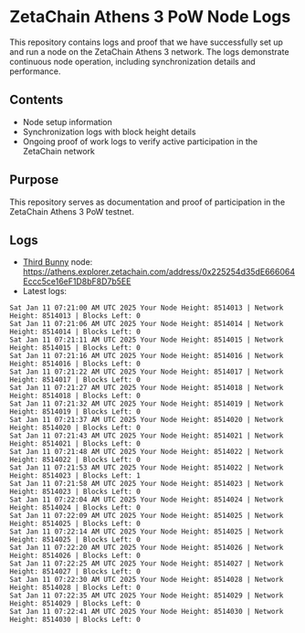 # ZetaChain Athens 3 PoW Node Logs
This repository contains logs and proof that we have successfully set up and run a node on the ZetaChain Athens 3 network. The logs demonstrate continuous node operation, including synchronization details and performance.

## Contents
- Node setup information
- Synchronization logs with block height details
- Ongoing proof of work logs to verify active participation in the ZetaChain network

## Purpose
This repository serves as documentation and proof of participation in the ZetaChain Athens 3 PoW testnet.

## Logs

- [Third Bunny](https://thirdbunny.xyz/) node: https://athens.explorer.zetachain.com/address/0x225254d35dE666064Eccc5ce16eF1D8bF8D7b5EE
- Latest logs:
```
Sat Jan 11 07:21:00 AM UTC 2025 Your Node Height: 8514013 | Network Height: 8514013 | Blocks Left: 0
Sat Jan 11 07:21:06 AM UTC 2025 Your Node Height: 8514014 | Network Height: 8514014 | Blocks Left: 0
Sat Jan 11 07:21:11 AM UTC 2025 Your Node Height: 8514015 | Network Height: 8514015 | Blocks Left: 0
Sat Jan 11 07:21:16 AM UTC 2025 Your Node Height: 8514016 | Network Height: 8514016 | Blocks Left: 0
Sat Jan 11 07:21:22 AM UTC 2025 Your Node Height: 8514017 | Network Height: 8514017 | Blocks Left: 0
Sat Jan 11 07:21:27 AM UTC 2025 Your Node Height: 8514018 | Network Height: 8514018 | Blocks Left: 0
Sat Jan 11 07:21:32 AM UTC 2025 Your Node Height: 8514019 | Network Height: 8514019 | Blocks Left: 0
Sat Jan 11 07:21:37 AM UTC 2025 Your Node Height: 8514020 | Network Height: 8514020 | Blocks Left: 0
Sat Jan 11 07:21:43 AM UTC 2025 Your Node Height: 8514021 | Network Height: 8514021 | Blocks Left: 0
Sat Jan 11 07:21:48 AM UTC 2025 Your Node Height: 8514022 | Network Height: 8514022 | Blocks Left: 0
Sat Jan 11 07:21:53 AM UTC 2025 Your Node Height: 8514022 | Network Height: 8514023 | Blocks Left: 1
Sat Jan 11 07:21:58 AM UTC 2025 Your Node Height: 8514023 | Network Height: 8514023 | Blocks Left: 0
Sat Jan 11 07:22:04 AM UTC 2025 Your Node Height: 8514024 | Network Height: 8514024 | Blocks Left: 0
Sat Jan 11 07:22:09 AM UTC 2025 Your Node Height: 8514025 | Network Height: 8514025 | Blocks Left: 0
Sat Jan 11 07:22:14 AM UTC 2025 Your Node Height: 8514025 | Network Height: 8514025 | Blocks Left: 0
Sat Jan 11 07:22:20 AM UTC 2025 Your Node Height: 8514026 | Network Height: 8514026 | Blocks Left: 0
Sat Jan 11 07:22:25 AM UTC 2025 Your Node Height: 8514027 | Network Height: 8514027 | Blocks Left: 0
Sat Jan 11 07:22:30 AM UTC 2025 Your Node Height: 8514028 | Network Height: 8514028 | Blocks Left: 0
Sat Jan 11 07:22:35 AM UTC 2025 Your Node Height: 8514029 | Network Height: 8514029 | Blocks Left: 0
Sat Jan 11 07:22:41 AM UTC 2025 Your Node Height: 8514030 | Network Height: 8514030 | Blocks Left: 0
```
